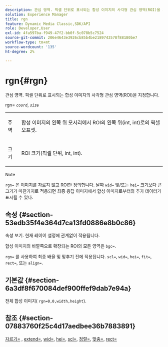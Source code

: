 ```yaml
---
description: 관심 영역. 픽셀 단위로 표시되는 합성 이미지의 사각형 관심 영역(ROI)을 지정합니다.
solution: Experience Manager
title: rgn
feature: Dynamic Media Classic,SDK/API
role: Developer,User
exl-id: 4fa597ba-f949-47f2-bb0f-5c078b5c7524
source-git-commit: 206e4643e3926cb85b4be2189743578f88180be7
workflow-type: tm+mt
source-wordcount: '135'
ht-degree: 2%

---
```


# rgn{#rgn}

관심 영역. 픽셀 단위로 표시되는 합성 이미지의 사각형 관심 영역(ROI)을 지정합니다.

rgn= *`coord`*, *`size`*

<table id="simpletable_3A430F9078B04C2E90F4D1A130AFA20C"> 
 <tr class="strow"> 
  <td class="stentry"> <p><span class="varname"> 주역</span> </p> </td> 
  <td class="stentry"> <p>합성 이미지의 왼쪽 위 모서리에서 ROI의 왼쪽 위(int, int)로의 픽셀 오프셋. </p></td> 
 </tr> 
 <tr class="strow"> 
  <td class="stentry"> <p><span class="varname"> 크기</span> </p></td> 
  <td class="stentry"> <p>ROI 크기(픽셀 단위, int, int). </p></td> 
 </tr> 
</table>

>[!NOTE]
>
>`rgn=` 은 이미지를 자르지 않고 ROI만 정의합니다. 날짜 `wid=` 및/또는 `hei=` 크기보다 큰 크기가 마찬가지로 적용되면 최종 응답 이미지에서 합성 이미지로부터의 추가 데이터가 표시될 수 있다.

## 속성 {#section-53edb35f4e364d7ca13fd0886e8b0c86}

속성 보기. 현재 레이어 설정에 관계없이 적용됩니다.

합성 이미지의 바깥쪽으로 확장되는 ROI의 모든 영역은 `bgc=`.

`rgn=` 를 사용하여 최종 배율 및 맞추기 전에 적용됩니다. `scl=`, `wid=`, `hei=`, `fit=`, `rect=`, 또는 `align=`.

## 기본값 {#section-6a3df8f670084def900ffef9dab7e94a}

전체 합성 이미지( `rgn=0,0,width,height`).

## 참조 {#section-07883760f25c4d17aedbee36b7883891}

[자르기=](../../../../../is-api/http-ref/image-serving-api-ref/c-http-protocol-reference/c-command-reference/r-crop.md#reference-6fd0f6399966446ab4425ce050572eab) , [extend=](../../../../../is-api/http-ref/image-serving-api-ref/c-http-protocol-reference/c-command-reference/r-extend.md#reference-7e9156beb285459d830e2d56782a74ac), [wid=](../../../../../is-api/http-ref/image-serving-api-ref/c-http-protocol-reference/c-command-reference/r-is-http-wid.md#reference-bfeadcb67bf4485f851eb21345527e47), [hei=](../../../../../is-api/http-ref/image-serving-api-ref/c-http-protocol-reference/c-command-reference/r-is-http-hei.md#reference-6d6f556ccc0e4b98a815e8a5c1944a96), [scl=](../../../../../is-api/http-ref/image-serving-api-ref/c-http-protocol-reference/c-command-reference/r-scl.md#reference-b2a74e493d0d407e98fe350551ba3fcc), [정렬=](../../../../../is-api/http-ref/image-serving-api-ref/c-http-protocol-reference/c-command-reference/r-align.md#reference-b7d6b87c75124d78884f916dd6544bc7), [맞춤=](../../../../../is-api/http-ref/image-serving-api-ref/c-http-protocol-reference/c-command-reference/r-fit.md#reference-f11bff6d93d143d6b135de3a923bc989), [rect=](../../../../../is-api/http-ref/image-serving-api-ref/c-http-protocol-reference/c-command-reference/r-rect.md#reference-520b90d30b4c4b4692a723e4df6adaf3)
